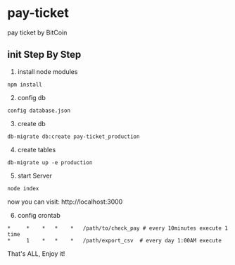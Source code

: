 # pay-ticket
pay ticket by BitCoin

## init Step By Step

  1. install node modules
  ```
  npm install
  ```
  
  2. config db
  ```
  config database.json
  ```
  
  3. create db
  ```
  db-migrate db:create pay-ticket_production
  ```
  
  4. create tables
  ```
  db-migrate up -e production
  ```
  
  5. start Server
  ```
  node index
  ```
  now you can visit: http://localhost:3000
  
  6. config crontab
  ```
  *     *    *   *    *   /path/to/check_pay # every 10minutes execute 1 time
  *     1    *   *    *   /path/export_csv  # every day 1:00AM execute
  ```

That's ALL, Enjoy it!
